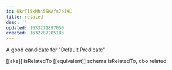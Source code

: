 ```yaml
---
id: UkrTl5xMh45SMAfs7ei9L
title: related
desc: ''
updated: 1633271897050
created: 1632287205183
---
```


A good candidate for "Default Predicate" 

[[aka]] isRelatedTo
[[equivalent]] schema:isRelatedTo, dbo:related 
